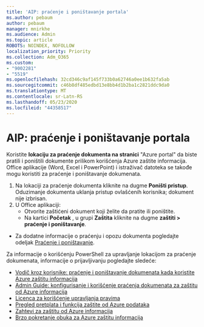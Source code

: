 ```yaml
---
title: 'AIP: praćenje i poništavanje portala'
ms.author: pebaum
author: pebaum
manager: mnirkhe
ms.audience: Admin
ms.topic: article
ROBOTS: NOINDEX, NOFOLLOW
localization_priority: Priority
ms.collection: Adm_O365
ms.custom:
- "9002281"
- "5519"
ms.openlocfilehash: 32cd346c9af145f733b0a62746a0ee1b632fa5ab
ms.sourcegitcommit: c46b8df485edbd13e8bb4d1b2ba1c2821ddc9da0
ms.translationtype: MT
ms.contentlocale: sr-Latn-RS
ms.lasthandoff: 05/23/2020
ms.locfileid: "44358517"
---
```

# <a name="aip-track-and-revoke-portal"></a>AIP: praćenje i poništavanje portala

Koristite **lokaciju za praćenje dokumenta na stranici** "Azure portal" da biste pratili i poništili dokumente prilikom korišćenja Azure zaštite informacija. Office aplikacije (Word, Excel i PowerPoint) i istraživač datoteka se takođe mogu koristiti za praćenje i poništavanje dokumenata.

1. Na lokaciji za praćenje dokumenta kliknite na dugme **Poništi pristup**. Oduzimanje dokumenta uklanja pristup ovlašćenih korisnika; dokument nije izbrisan.
2. U Office aplikaciji:
    - Otvorite zaštićeni dokument koji želite da pratite ili poništite.
    - Na kartici **Početak** , u grupi **Zaštita** kliknite na dugme **zaštiti > praćenje i poništavanje**.

- Za dodatne informacije o praćenju i opozu dokumenta pogledajte odeljak [Praćenje i poništavanje](https://docs.microsoft.com/azure/information-protection/rms-client/client-track-revoke).

Za informacije o korišćenju PowerShell za upravljanje lokacijom za praćenje dokumenata, informacije o prijavljivanju pogledajte sledeće:
- [Vodič kroz korisnike: praćenje i poništavanje dokumenata kada koristite Azure zaštitu informacija](https://docs.microsoft.com/azure/information-protection/rms-client/client-track-revoke)
- [Admin Guide: konfigurisanje i korišćenje praćenja dokumenata za zaštitu od Azure informacija](https://docs.microsoft.com/azure/information-protection/rms-client/client-admin-guide-document-tracking)
- [Licenca za korišćenje upravljanja pravima](https://docs.microsoft.com/azure/information-protection/configure-usage-rights#rights-management-use-license)
- [Pregled pretplata i funkcija zaštite od Azure podataka](https://azure.microsoft.com/pricing/details/information-protection)
- [Zahtevi za zaštitu od Azure informacija](https://docs.microsoft.com/azure/information-protection/get-started/requirements)
- [Brzo pokretanje obuka za Azure zaštitu informacija](https://docs.microsoft.com/azure/information-protection/get-started/infoprotect-quick-start-tutorial)
